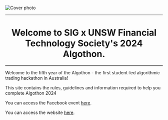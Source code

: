 ![Cover photo](./img/cp.png)

---

# <center>Welcome to SIG x UNSW Financial Technology Society's 2024 Algothon.</center>

---

[//]: # "For full documentation visit [mkdocs.org](https://www.mkdocs.org)."

Welcome to the fifth year of the Algothon - the first student-led algorithmic trading hackathon in Australia!

This site contains the rules, guidelines and information required to help you complete Algothon 2024

You can access the Facebook event [here](https://fb.me/e/7zA3uZDuj).

You can access the website [here](https://algothon.au).
